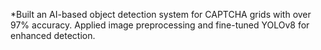 *Built an AI-based object detection system for CAPTCHA grids with over 97% accuracy. Applied image preprocessing and fine-tuned YOLOv8 for enhanced detection.
